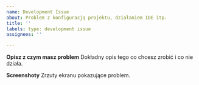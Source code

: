 ```yaml
---
name: Development Issue
about: Problem z konfiguracją projektu, działaniem IDE itp.
title: ''
labels: type: development issue
assignees: ''

---
```


**Opisz z czym masz problem**
Dokładny opis tego co chcesz zrobić i co nie działa.

**Screenshoty**
Zrzuty ekranu pokazujące problem.
